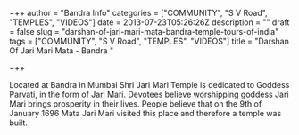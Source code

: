 +++
author = "Bandra Info"
categories = ["COMMUNITY", "S V Road", "TEMPLES", "VIDEOS"]
date = 2013-07-23T05:26:26Z
description = ""
draft = false
slug = "darshan-of-jari-mari-mata-bandra-temple-tours-of-india"
tags = ["COMMUNITY", "S V Road", "TEMPLES", "VIDEOS"]
title = "Darshan Of Jari Mari Mata - Bandra "

+++


<p>Located at Bandra in Mumbai Shri Jari Mari Temple is dedicated to Goddess Parvati, in the form of Jari Mari. Devotees believe worshipping goddess Jari Mari brings prosperity in their lives. People believe that on the 9th of January 1696 Mata Jari Mari visited this place and therefore a temple was built.</p>




